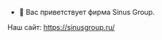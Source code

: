 - 👋 Вас приветствует фирма Sinus Group.

Наш сайт: https://sinusgroup.ru/

<!---
SinusGroupPLM/SinusGroupPLM is a ✨ special ✨ repository because its `README.md` (this file) appears on your GitHub profile.
You can click the Preview link to take a look at your changes.
--->
